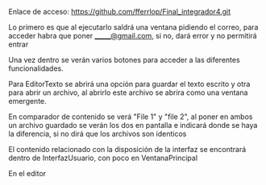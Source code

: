 Enlace de acceso: https://github.com/fferrlop/Final_integrador4.git

Lo primero es que al ejecutarlo saldrá una ventana pidiendo el correo, para acceder habra que poner _____@gmail.com, si no, dará error y no permitirá entrar

Una vez dentro se verán varios botones para acceder a las diferentes funcionalidades.

Para EditorTexto se abrirá una opción para guardar el texto escrito y otra para abrir un archivo, al abrirlo este archivo se abrira como una ventana emergente.

En comparador de contenido se verá "File 1" y "file 2", al poner en ambos un archivo guardado se verán los dos en pantalla e indicará donde se haya la diferencia, si no dirá que los archivos son identicos


El contenido relacionado con la disposición de la interfaz se encontrará dentro de InterfazUsuario, con poco en VentanaPrincipal

En el editor
